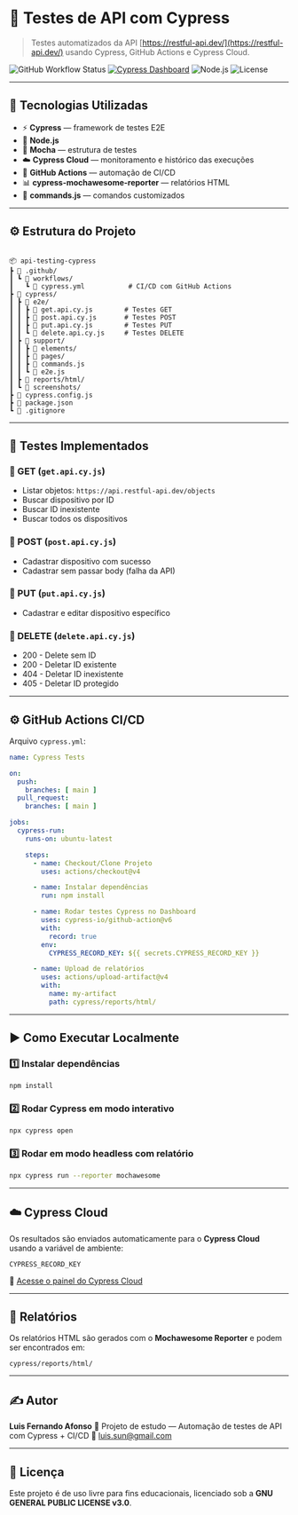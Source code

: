 # 🧪 Testes de API com Cypress
> Testes automatizados da API [https://restful-api.dev/](https://restful-api.dev/) usando Cypress, GitHub Actions e Cypress Cloud.

![GitHub Workflow Status](https://img.shields.io/github/actions/workflow/status/luisSun/api-testing-cypress/cypress.yml?branch=main&label=Build%20%26%20Test&logo=github)
[![Cypress Dashboard](https://img.shields.io/endpoint?url=https://dashboard.cypress.io/badge/simple/jy6b7p/main&style=flat&logo=cypress)](https://cloud.cypress.io/projects/jy6b7p)
![Node.js](https://img.shields.io/badge/Node.js-18%2B-green?logo=node.js)
![License](https://img.shields.io/badge/License-GPLv3-blue.svg)

---

## 🚀 Tecnologias Utilizadas

* ⚡ **Cypress** — framework de testes E2E
* 🧩 **Node.js**
* 🧪 **Mocha** — estrutura de testes
* ☁️ **Cypress Cloud** — monitoramento e histórico das execuções
* 🤖 **GitHub Actions** — automação de CI/CD
* 📊 **cypress-mochawesome-reporter** — relatórios HTML
* 📝 **commands.js** — comandos customizados

---

## ⚙️ Estrutura do Projeto

```

📦 api-testing-cypress
┣ 📂 .github/
┃ ┗ 📂 workflows/
┃   ┗ 📜 cypress.yml           # CI/CD com GitHub Actions
┣ 📂 cypress/
┃ ┣ 📂 e2e/
┃ ┃ ┣ 📜 get.api.cy.js        # Testes GET
┃ ┃ ┣ 📜 post.api.cy.js       # Testes POST
┃ ┃ ┣ 📜 put.api.cy.js        # Testes PUT
┃ ┃ ┗ 📜 delete.api.cy.js     # Testes DELETE
┃ ┣ 📂 support/
┃ ┃ ┣ 📂 elements/
┃ ┃ ┣ 📂 pages/
┃ ┃ ┣ 📜 commands.js
┃ ┃ ┗ 📜 e2e.js
┃ ┣ 📂 reports/html/
┃ ┗ 📂 screenshots/
┣ 📜 cypress.config.js
┣ 📜 package.json
┗ 📜 .gitignore

````

---

## 🧪 Testes Implementados

### 🔹 GET (`get.api.cy.js`)

* Listar objetos: `https://api.restful-api.dev/objects`
* Buscar dispositivo por ID
* Buscar ID inexistente
* Buscar todos os dispositivos

### 🔹 POST (`post.api.cy.js`)

* Cadastrar dispositivo com sucesso
* Cadastrar sem passar body (falha da API)

### 🔹 PUT (`put.api.cy.js`)

* Cadastrar e editar dispositivo específico

### 🔹 DELETE (`delete.api.cy.js`)

* 200 - Delete sem ID
* 200 - Deletar ID existente
* 404 - Deletar ID inexistente
* 405 - Deletar ID protegido

---

## ⚙️ GitHub Actions CI/CD

Arquivo `cypress.yml`:

```yaml
name: Cypress Tests

on:
  push:
    branches: [ main ]
  pull_request:
    branches: [ main ]

jobs:
  cypress-run:
    runs-on: ubuntu-latest

    steps:
      - name: Checkout/Clone Projeto
        uses: actions/checkout@v4

      - name: Instalar dependências
        run: npm install

      - name: Rodar testes Cypress no Dashboard
        uses: cypress-io/github-action@v6
        with:
          record: true
        env:
          CYPRESS_RECORD_KEY: ${{ secrets.CYPRESS_RECORD_KEY }}

      - name: Upload de relatórios
        uses: actions/upload-artifact@v4
        with:
          name: my-artifact
          path: cypress/reports/html/
````

---

## ▶️ Como Executar Localmente

### 1️⃣ Instalar dependências

```bash
npm install
```

### 2️⃣ Rodar Cypress em modo interativo

```bash
npx cypress open
```

### 3️⃣ Rodar em modo headless com relatório

```bash
npx cypress run --reporter mochawesome
```

---

## ☁️ Cypress Cloud

Os resultados são enviados automaticamente para o **Cypress Cloud** usando a variável de ambiente:

```
CYPRESS_RECORD_KEY
```

🔗 [Acesse o painel do Cypress Cloud](https://cloud.cypress.io/projects/jy6b7p)

---

## 📸 Relatórios

Os relatórios HTML são gerados com o **Mochawesome Reporter** e podem ser encontrados em:

```
cypress/reports/html/
```

---

## ✍️ Autor

**Luis Fernando Afonso**
💼 Projeto de estudo — Automação de testes de API com Cypress + CI/CD
📧 [luis.sun@gmail.com](mailto:luis.sun@gmail.com)

---

## 🧾 Licença

Este projeto é de uso livre para fins educacionais, licenciado sob a **GNU GENERAL PUBLIC LICENSE v3.0**.

```
